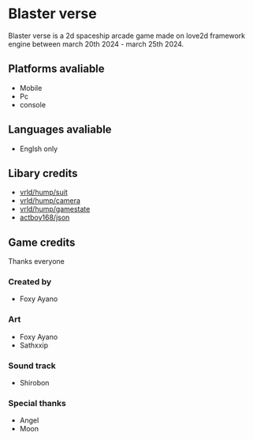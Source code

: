 # Blaster verse
 Blaster verse is a 2d spaceship arcade game made on love2d framework engine between march 20th 2024 - 
march 25th 2024.
 
## Platforms avaliable
 - Mobile 
 - Pc
 - console
 
## Languages avaliable
 - Englsh only

## Libary credits
- [vrld/hump/suit](https://github.com/vrld/hump/suit)
- [vrld/hump/camera](https://github.com/vrld/hump/camera)
- [vrld/hump/gamestate](https://github.com/vrld/hump/gamestate)
- [actboy168/json](https://github.com/actboy168/json.lua/blob/master/json.lua)

## Game credits
 Thanks everyone

### Created by
- Foxy Ayano

### Art
- Foxy Ayano
- Sathxxip

### Sound track
- Shirobon

### Special thanks
- Angel
- Moon